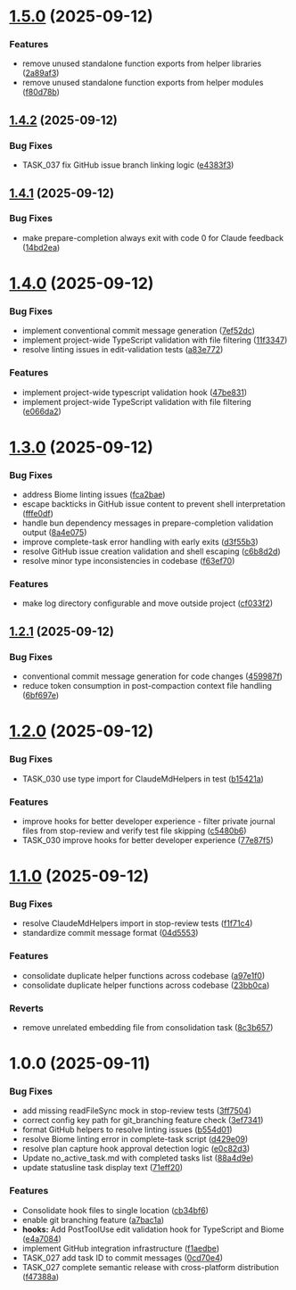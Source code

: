 # [1.5.0](https://github.com/cahaseler/cc-track/compare/v1.4.2...v1.5.0) (2025-09-12)


### Features

* remove unused standalone function exports from helper libraries ([2a89af3](https://github.com/cahaseler/cc-track/commit/2a89af3cff056b38e6d912b548087a20b728a3b8))
* remove unused standalone function exports from helper modules ([f80d78b](https://github.com/cahaseler/cc-track/commit/f80d78bd79e6d84132250e1f4bbff75bd2c36870))

## [1.4.2](https://github.com/cahaseler/cc-track/compare/v1.4.1...v1.4.2) (2025-09-12)


### Bug Fixes

* TASK_037 fix GitHub issue branch linking logic ([e4383f3](https://github.com/cahaseler/cc-track/commit/e4383f38cdb1a2b0ffdb0c0a5ffb275e6d0c9ab9))

## [1.4.1](https://github.com/cahaseler/cc-track/compare/v1.4.0...v1.4.1) (2025-09-12)


### Bug Fixes

* make prepare-completion always exit with code 0 for Claude feedback ([14bd2ea](https://github.com/cahaseler/cc-track/commit/14bd2eabda486350612b25c0a986ca4b78d0c749))

# [1.4.0](https://github.com/cahaseler/cc-track/compare/v1.3.0...v1.4.0) (2025-09-12)


### Bug Fixes

* implement conventional commit message generation ([7ef52dc](https://github.com/cahaseler/cc-track/commit/7ef52dca2768a5e69e4330299fec2d8036661180))
* implement project-wide TypeScript validation with file filtering ([11f3347](https://github.com/cahaseler/cc-track/commit/11f334733219c6d0833a1834a09c20e3ec3b25d7))
* resolve linting issues in edit-validation tests ([a83e772](https://github.com/cahaseler/cc-track/commit/a83e7728c2f4568d518cc6ece8ddedc9989d730b))


### Features

* implement project-wide typescript validation hook ([47be831](https://github.com/cahaseler/cc-track/commit/47be831dc03cc313c8857500443b13611b8a056b))
* implement project-wide TypeScript validation with file filtering ([e066da2](https://github.com/cahaseler/cc-track/commit/e066da23ebb60a056f90d4322c542e2c945ca3a1))

# [1.3.0](https://github.com/cahaseler/cc-track/compare/v1.2.1...v1.3.0) (2025-09-12)


### Bug Fixes

* address Biome linting issues ([fca2bae](https://github.com/cahaseler/cc-track/commit/fca2baee36cd21c1b8acbc375026d25d2f6fc372))
* escape backticks in GitHub issue content to prevent shell interpretation ([fffe0df](https://github.com/cahaseler/cc-track/commit/fffe0df3eb90bd7712619f7b4a37d5532ff676c4))
* handle bun dependency messages in prepare-completion validation output ([8a4e075](https://github.com/cahaseler/cc-track/commit/8a4e075c7c7576dc4f3733748db2565b90af3b37))
* improve complete-task error handling with early exits ([d3f55b3](https://github.com/cahaseler/cc-track/commit/d3f55b3a88018da35a293758931aa548325d5f28))
* resolve GitHub issue creation validation and shell escaping ([c6b8d2d](https://github.com/cahaseler/cc-track/commit/c6b8d2dc133fe581423efbe35e74dcb37dc18630))
* resolve minor type inconsistencies in codebase ([f63ef70](https://github.com/cahaseler/cc-track/commit/f63ef70992ef9e19b97cc5ed443db8e5b86ccf21))


### Features

* make log directory configurable and move outside project ([cf033f2](https://github.com/cahaseler/cc-track/commit/cf033f2312372c269a080f21813ec15f73a5fec0))

## [1.2.1](https://github.com/cahaseler/cc-track/compare/v1.2.0...v1.2.1) (2025-09-12)


### Bug Fixes

* conventional commit message generation for code changes ([459987f](https://github.com/cahaseler/cc-track/commit/459987fc9bcb468dde7742156b96ca3660b5584f))
* reduce token consumption in post-compaction context file handling ([6bf697e](https://github.com/cahaseler/cc-track/commit/6bf697e61d3359b19a1b6ffceea0be63f1bcb311))

# [1.2.0](https://github.com/cahaseler/cc-track/compare/v1.1.0...v1.2.0) (2025-09-12)


### Bug Fixes

* TASK_030 use type import for ClaudeMdHelpers in test ([b15421a](https://github.com/cahaseler/cc-track/commit/b15421a544d8b3115aa34297d074fa442903af3f))


### Features

* improve hooks for better developer experience - filter private journal files from stop-review and verify test file skipping ([c5480b6](https://github.com/cahaseler/cc-track/commit/c5480b6cd02aa8d19e328dd192549dfbf50ab5b2))
* TASK_030 improve hooks for better developer experience ([77e87f5](https://github.com/cahaseler/cc-track/commit/77e87f594ec23099518700bcf18735497eaf0d9c))

# [1.1.0](https://github.com/cahaseler/cc-track/compare/v1.0.0...v1.1.0) (2025-09-12)


### Bug Fixes

* resolve ClaudeMdHelpers import in stop-review tests ([f1f71c4](https://github.com/cahaseler/cc-track/commit/f1f71c43707584a71a9226161be47ef966a21536))
* standardize commit message format ([04d5553](https://github.com/cahaseler/cc-track/commit/04d555328d5cefd293de3f03f5b2d4e1bdb26841))


### Features

* consolidate duplicate helper functions across codebase ([a97e1f0](https://github.com/cahaseler/cc-track/commit/a97e1f02c6285709dcae05b353c5fdb6d2aa2cfa))
* consolidate duplicate helper functions across codebase ([23bb0ca](https://github.com/cahaseler/cc-track/commit/23bb0ca3469e12cd916e039099f4d28c158e52d9))


### Reverts

* remove unrelated embedding file from consolidation task ([8c3b657](https://github.com/cahaseler/cc-track/commit/8c3b65770e827ebed5fb871630cb8ca246269a2d))

# 1.0.0 (2025-09-11)


### Bug Fixes

* add missing readFileSync mock in stop-review tests ([3ff7504](https://github.com/cahaseler/cc-track/commit/3ff7504a40873ff2827e59e884e09d3c8d6c0e36))
* correct config key path for git_branching feature check ([3ef7341](https://github.com/cahaseler/cc-track/commit/3ef7341dc3b3cfdf2d79e3bbcbe0c5784d3ba4cf))
* format GitHub helpers to resolve linting issues ([b554d01](https://github.com/cahaseler/cc-track/commit/b554d01e40786a3050935d3cb1eb35a8c6d14fe1))
* resolve Biome linting error in complete-task script ([d429e09](https://github.com/cahaseler/cc-track/commit/d429e09c8c35e9043468189ed10b9031c8104381))
* resolve plan capture hook approval detection logic ([e0c82d3](https://github.com/cahaseler/cc-track/commit/e0c82d3fdd58e97a1abd14a1fcf9c2fcb04d9a91))
* Update no_active_task.md with completed tasks list ([88a4d9e](https://github.com/cahaseler/cc-track/commit/88a4d9eb439b4d41b5db00fe7fab16ba1888bbb9))
* update statusline task display text ([71eff20](https://github.com/cahaseler/cc-track/commit/71eff20b529799248f6dcaa05236c2186d1f4f91))


### Features

* Consolidate hook files to single location ([cb34bf6](https://github.com/cahaseler/cc-track/commit/cb34bf6998259f938c734d62c5a4023bd085da2b))
* enable git branching feature ([a7bac1a](https://github.com/cahaseler/cc-track/commit/a7bac1aa715b25113de197949d3426ed58f13aa7))
* **hooks:** Add PostToolUse edit validation hook for TypeScript and Biome ([e4a7084](https://github.com/cahaseler/cc-track/commit/e4a70844505bacb98f3d1d2997cb062405f2a894))
* implement GitHub integration infrastructure ([f1aedbe](https://github.com/cahaseler/cc-track/commit/f1aedbe56276afa0ab236c7c54d6f2db30aacf99))
* TASK_027 add task ID to commit messages ([0cd70e4](https://github.com/cahaseler/cc-track/commit/0cd70e4e811172abd8b8743cd371434ad0ff5f09))
* TASK_027 complete semantic release with cross-platform distribution ([f47388a](https://github.com/cahaseler/cc-track/commit/f47388add6473d5bafad9cf2ff628d8f90d6e826))
